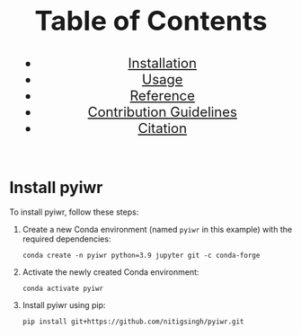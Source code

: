 <html>
<head>
</head>
<body>
<div style="text-align: center; font-size: 24px; padding: 10px;">
<h1>Table of Contents</h1>
<ul>
    <li><a href="installation.md">Installation</a></li>
    <li><a href="usage.md">Usage</a></li>
    <li><a href="Reference.md">Reference</a></li>
    <li><a href="contribution.md">Contribution Guidelines</a></li>
    <li><a href="citation.md">Citation</a></li>
</ul>
</div>
<h1>Install pyiwr</h1>

<p>To install pyiwr, follow these steps:</p>

<ol start="1">
    <li>Create a new Conda environment (named <code>pyiwr</code> in this example) with the required dependencies:</li>
    <pre><code>conda create -n pyiwr python=3.9 jupyter git -c conda-forge</code></pre>
</ol>

<ol start="2">
    <li>Activate the newly created Conda environment:</li>
    <pre><code>conda activate pyiwr</code></pre>
</ol>
<ol start="3">
    <li>Install pyiwr using pip:</li>
    <pre><code>pip install git+https://github.com/nitigsingh/pyiwr.git</code></pre>
</ol>

</body>
</html>


